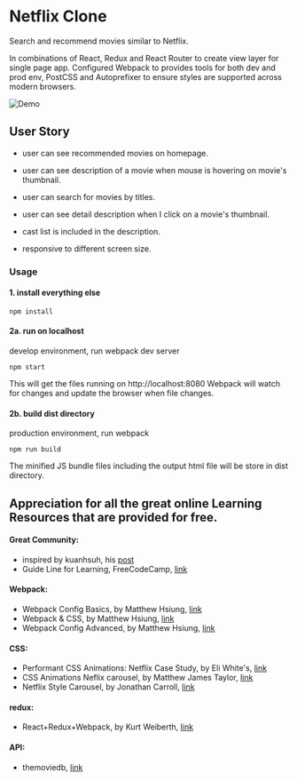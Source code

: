 # Netflix Clone

Search and recommend movies similar to Netflix.

In combinations of React, Redux and React Router to create view layer for single page app. Configured Webpack to provides tools for both dev and prod env, PostCSS and Autoprefixer to ensure styles are supported across modern browsers.

<!-- ### Check out this site live on this [Link](http://netflix-react.surge.sh/) -->

![Demo](https://github.com/sudhanshu-jha/netflix-clone/blob/master/demo2.gif)

## User Story

- user can see recommended movies on homepage.

- user can see description of a movie when mouse is hovering on movie's thumbnail.

- user can search for movies by titles.

- user can see detail description when I click on a movie's thumbnail.

- cast list is included in the description.

- responsive to different screen size.

### Usage

#### 1. install everything else

```
npm install
```

#### 2a. run on localhost

develop environment, run webpack dev server

```
npm start
```

This will get the files running on http://localhost:8080
Webpack will watch for changes and update the browser when file changes.

#### 2b. build dist directory

production environment, run webpack

```
npm run build
```

The minified JS bundle files including the output html file will be store in dist directory.

## Appreciation for all the great online Learning Resources that are provided for free.

#### Great Community:

- inspired by kuanhsuh, his [post](https://forum.freecodecamp.org/t/check-it-out-my-netflix-clone-with-react/113587)
- Guide Line for Learning, FreeCodeCamp, [link](https://www.freecodecamp.org/)

#### Webpack:

- Webpack Config Basics, by Matthew Hsiung, [link](https://www.youtube.com/playlist?list=PLnUE-7Cz5mHFU_qrXCxZlk0925nCMYKVS)
- Webpack & CSS, by Matthew Hsiung, [link](https://www.youtube.com/playlist?list=PLnUE-7Cz5mHExcBWO9VV_GN-fniE2l-CR)
- Webpack Config Advanced, by Matthew Hsiung, [link](https://www.youtube.com/playlist?list=PLnUE-7Cz5mHERezkTJfh0iU0LESkHmSxA)

#### CSS:

- Performant CSS Animations: Netflix Case Study, by Eli White's, [link](http://eng.wealthfront.com/2015/06/30/implementing-netflix-redesign/)
- CSS Animations Neflix carousel, by Matthew James Taylor, [link](https://codepen.io/mattjamestaylor/pen/dodYPr)
- Netflix Style Carousel, by Jonathan Carroll, [link](https://codepen.io/jonathanlcarroll/pen/aNgRBb?q=Netflix&limit=all&depth=everything&show_forks=false)

#### redux:

- React+Redux+Webpack, by Kurt Weiberth, [link](https://www.youtube.com/playlist?list=PLQDnxXqV213JJFtDaG0aE9vqvp6Wm7nBg)

#### API:

- themoviedb, [link](https://www.themoviedb.org/documentation/api)
